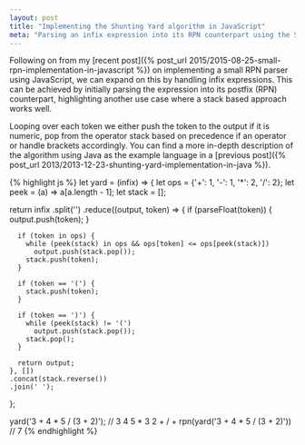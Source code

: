 ```yaml
---
layout: post
title: "Implementing the Shunting Yard algorithm in JavaScript"
meta: "Parsing an infix expression into its RPN counterpart using the Shunting Yard algorithm in JavaScript"
---
```


Following on from my [recent post]({% post_url 2015/2015-08-25-small-rpn-implementation-in-javascript %}) on implementing a small RPN parser using JavaScript, we can expand on this by handling infix expressions.
This can be achieved by initially parsing the expression into its postfix (RPN) counterpart, highlighting another use case where a stack based approach works well.
<!--more-->
Looping over each token we either push the token to the output if it is numeric, pop from the operator stack based on precedence if an operator or handle brackets accordingly.
You can find a more in-depth description of the algorithm using Java as the example language in a [previous post]({% post_url 2013/2013-12-23-shunting-yard-implementation-in-java %}).

{% highlight js %}
let yard = (infix) => {
  let ops = {'+': 1, '-': 1, '*': 2, '/': 2};
  let peek = (a) => a[a.length - 1];
  let stack = [];

  return infix
    .split('')
    .reduce((output, token) => {
      if (parseFloat(token)) {
        output.push(token);
      }

      if (token in ops) {
        while (peek(stack) in ops && ops[token] <= ops[peek(stack)])
          output.push(stack.pop());
        stack.push(token);
      }

      if (token == '(') {
        stack.push(token);
      }

      if (token == ')') {
        while (peek(stack) != '(')
          output.push(stack.pop());
        stack.pop();
      }

      return output;
    }, [])
    .concat(stack.reverse())
    .join(' ');
};

yard('3 + 4 * 5 / (3 + 2)'); // 3 4 5 * 3 2 + / +
rpn(yard('3 + 4 * 5 / (3 + 2)')) // 7
{% endhighlight %}